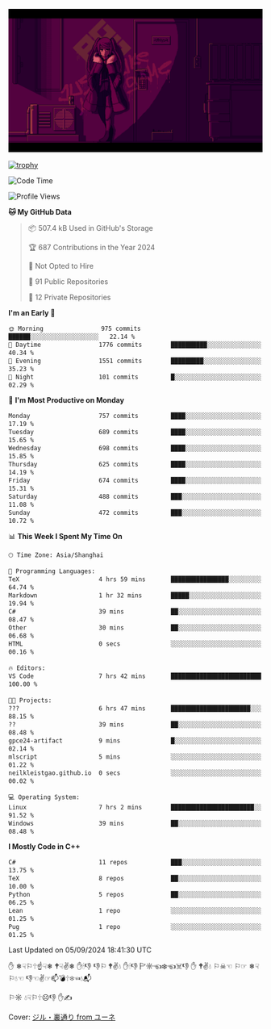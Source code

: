 ![](imgs/main.png)

[![trophy](https://github-profile-trophy.vercel.app/?username=NeilKleistGao&theme=dracula)](https://github.com/ryo-ma/github-profile-trophy)

<!--START_SECTION:waka-->
![Code Time](http://img.shields.io/badge/Code%20Time-1%2C299%20hrs%205%20mins-blue)

![Profile Views](http://img.shields.io/badge/Profile%20Views-0-blue)

**🐱 My GitHub Data** 

> 📦 507.4 kB Used in GitHub's Storage 
 > 
> 🏆 687 Contributions in the Year 2024
 > 
> 🚫 Not Opted to Hire
 > 
> 📜 91 Public Repositories 
 > 
> 🔑 12 Private Repositories 
 > 
**I'm an Early 🐤** 

```text
🌞 Morning                975 commits         ██████░░░░░░░░░░░░░░░░░░░   22.14 % 
🌆 Daytime                1776 commits        ██████████░░░░░░░░░░░░░░░   40.34 % 
🌃 Evening                1551 commits        █████████░░░░░░░░░░░░░░░░   35.23 % 
🌙 Night                  101 commits         █░░░░░░░░░░░░░░░░░░░░░░░░   02.29 % 
```
📅 **I'm Most Productive on Monday** 

```text
Monday                   757 commits         ████░░░░░░░░░░░░░░░░░░░░░   17.19 % 
Tuesday                  689 commits         ████░░░░░░░░░░░░░░░░░░░░░   15.65 % 
Wednesday                698 commits         ████░░░░░░░░░░░░░░░░░░░░░   15.85 % 
Thursday                 625 commits         ████░░░░░░░░░░░░░░░░░░░░░   14.19 % 
Friday                   674 commits         ████░░░░░░░░░░░░░░░░░░░░░   15.31 % 
Saturday                 488 commits         ███░░░░░░░░░░░░░░░░░░░░░░   11.08 % 
Sunday                   472 commits         ███░░░░░░░░░░░░░░░░░░░░░░   10.72 % 
```


📊 **This Week I Spent My Time On** 

```text
🕑︎ Time Zone: Asia/Shanghai

💬 Programming Languages: 
TeX                      4 hrs 59 mins       ████████████████░░░░░░░░░   64.74 % 
Markdown                 1 hr 32 mins        █████░░░░░░░░░░░░░░░░░░░░   19.94 % 
C#                       39 mins             ██░░░░░░░░░░░░░░░░░░░░░░░   08.47 % 
Other                    30 mins             ██░░░░░░░░░░░░░░░░░░░░░░░   06.68 % 
HTML                     0 secs              ░░░░░░░░░░░░░░░░░░░░░░░░░   00.16 % 

🔥 Editors: 
VS Code                  7 hrs 42 mins       █████████████████████████   100.00 % 

🐱‍💻 Projects: 
???                      6 hrs 47 mins       ██████████████████████░░░   88.15 % 
??                       39 mins             ██░░░░░░░░░░░░░░░░░░░░░░░   08.48 % 
gpce24-artifact          9 mins              █░░░░░░░░░░░░░░░░░░░░░░░░   02.14 % 
mlscript                 5 mins              ░░░░░░░░░░░░░░░░░░░░░░░░░   01.22 % 
neilkleistgao.github.io  0 secs              ░░░░░░░░░░░░░░░░░░░░░░░░░   00.02 % 

💻 Operating System: 
Linux                    7 hrs 2 mins        ███████████████████████░░   91.52 % 
Windows                  39 mins             ██░░░░░░░░░░░░░░░░░░░░░░░   08.48 % 
```

**I Mostly Code in C++** 

```text
C#                       11 repos            ███░░░░░░░░░░░░░░░░░░░░░░   13.75 % 
TeX                      8 repos             ██░░░░░░░░░░░░░░░░░░░░░░░   10.00 % 
Python                   5 repos             ██░░░░░░░░░░░░░░░░░░░░░░░   06.25 % 
Lean                     1 repo              ░░░░░░░░░░░░░░░░░░░░░░░░░   01.25 % 
Pug                      1 repo              ░░░░░░░░░░░░░░░░░░░░░░░░░   01.25 % 
```




 Last Updated on 05/09/2024 18:41:30 UTC
<!--END_SECTION:waka-->

✋ ❄☟⚐🕆☝☟❄ 🕈☟✌❄ ✋🕯👎 👎⚐ 🕈✌💧 ✋🕯👎 🏱☼☜❄☜☠👎 ✋ 🕈✌💧 ⚐☠☜ ⚐☞ ❄☟⚐💧☜ 👎☜✌☞📫💣🕆❄☜💧📬

⚐☼ 💧☟⚐🕆☹👎 ✋✍

Cover: [ジル・裏通り from ユーネ](https://www.pixiv.net/artworks/62127066)
